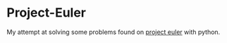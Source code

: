 # Project-Euler

My attempt at solving some problems found on [project euler](https://projecteuler.net/archives) with python.
